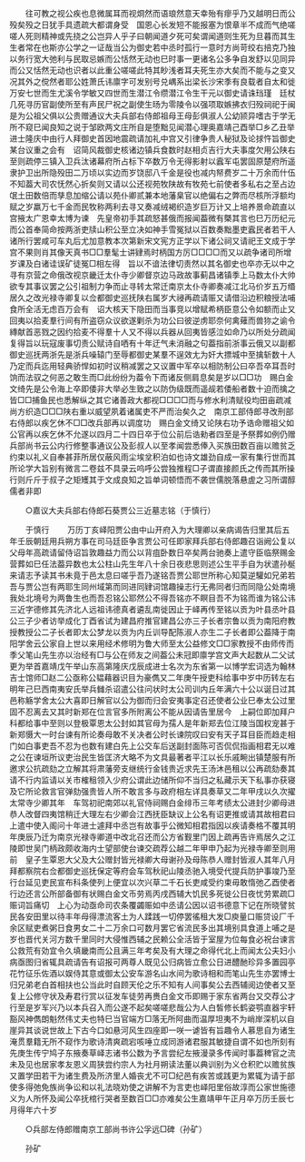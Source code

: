 <!-- { "loadSidebar": true } -->
　　往可教之视公疾也息微属耳而视烱然而语琅然意天幸殆有瘳乎乃又越明日而公殁矣殁之日犹手具遗疏大都谓身受　国恩心长发短不能报塞为恨章半不成而气绝嗟嗟人死则精神或先挠之公岂异人乎子曰朝闻道夕死可矣谓闻道则生死为旦暮而其生生者常在也斯亦公学之一证哉当公为御史若中丞时孤行一意时方尚苛绞右掊克乃独以务行宽大弛利与民取忌嫉而公恬然无动也巳时事一更诸名公多争自发舒以见同异而公又恬然无动也识者以此重公嗟嗟此特其眇浅者耳夫死生亦大矣而不能与之变又况其外之傥然者耶公姓萧氏讳廪字可发别号兑嵎系出梁长沙宋季有良载者自太和徙万安七世而生尤溪令学敏又四世而生潜江令缵潜江令生干元以御史请诛珰瑾　廷杖几死寻历官副使所至有声民尸祝之副使生旸为零陵令以强项取嫉拂衣归殁祠祀于闽是为公祖父俱以公贵赠通议大夫兵部右侍郎祖母王母彭俱淑人公幼颕异嗜古于学无所不窥巳闻良知之说于邹欧两文庄所自是堕黜见闻潜心理奥嘉靖己酉举□乡乙丑举进士隆庆中由行人拜御史首因地震疏请加礼中宫又引律争贵人秘狱及论捄忤旨御史某台议重之会有　诏简风裁御史核诸边镇兵食数时赵相贞吉行大夫事度欠用公陕右至则疏停三镇入卫兵汰诸幕府所占标下卒数万令无得影射以蠧军屯罢固原楚府所遥隶护卫出所隐殁田二万顷以实边而岁饶邸八千金是役也减内帑费岁二十万余而什伍不知葢大司农怃然心折矣则又请以公还视苑牧陕故有牧苑七前使者多私右之至占边氓土田数倍而孳息加缩公请以苑仆卿贰兼本地藩臬官以绝偏右之弊而尽核所浮额均赋之岁羸万七千金而民牧称两利去寻又奏减绒褐织造岁巨万计又上培养景命疏直以宫掖太广恩幸太博为谏　先皇帝初手其疏怒甚俄而报闻葢微有槩其言也巳万历纪元而公首奉简命按两浙吏牍山积公至立决如神手雪冤狱以百数奏黜墨吏蠧民者若干人诸所行罢咸可车丸后尤加意教本次第新宋文宪方正学以下诸公祠又请祀王文成于学宫不果则肖其像天真书□□羣髦士讲肄焉时柄国方厉□□□□而又以疏争诸司所增岁课及白诸诖误矿徒冤□相左得　旨以不谙法律切责然以其名御史也卒亦无以中之寻有京营之命俄改视京畿迁太仆寺少卿督京边马政故事蓟昌诸镇季上马数太仆大帅欲专其事议罢之公引祖制力争而止寻转太常迁南京太仆寺卿奏减江北马价岁五万缗居久之改光禄寺卿复以佥都御史巡抚陕右属岁大祲再疏请赈又请借沿边积粮授法哺食所全活无虑百万会有　诏大核天下隐田而当事竞以增赋希柄臣意公令如额而止又回夷以拾麦羣行间有所盗窃众议欲遂剿杀为功公曰彼逆虏耶奈何禽薙而兽狝之谕令縳献首恶戮之因约拾麦不得羣十人又不得以兵器从回夷皆感泣如命乃以所处分疏闻复得旨以玩寇废事切责公赋诗自哂有十年迂气未消融之句葢指前浙事云俄又以副都御史巡抚两浙先是浙兵噪辕门至辱都御史某羣不逞效尢为奸大摽城中至擒斩数十人乃定而兵迄用轻典骄悍如初时议稍减罢之又议置中军卒以相防制公曰卒吾卒耳吾时饷而法驭之何恶之敢生而□此纷纷为葢令下而诸反侧肩息矣是岁以□□功　赐白金文绮先是公令海上卒即倭非大举必生致之以防伪级既而遥觇若倭船者数十迫而擒之皆□□捕鱼民也悉解纵之其它诸善政大都视□□□□而与修水利清赋役均田亩疏减尚方织造□□□陕右重以威望夙着诸属吏不严而治矣久之　南京工部侍郎寻改刑部右侍郎以疾乞休不□□改兵部再以调度功　赐白金文绮又论陕右功予诰命赠祖父如公官再以疾乞休不允遂以四月二十四日卒于位公前后诰勑者四至是予祭葬如例仍赠兵部尚书云公内行修整事通议公及彭叔人以至孝闻尝悉俸入买族田数百亩以赡贫乏约束以礼义自奉甚菲所居仅蔽风雨尘埃坌积泊如也诗文雄劲自成一家有集行世而其所论学大旨别有微言二卷兹不具录云呜呼公尝独推程□子谓直接颜氏之传而其所操行则斤斤于叔子之矩矱其于文成良知之旨单词顿悟而不袭世儒脱落悬虗之习所谓醇儒者非即 

　　○嘉议大夫兵部右侍郎石葵贾公三近墓志铭（于慎行） 

　　于慎行 
　　万历丁亥峄阳贾公由中山开府入为大理卿以亲病谒告归里其后五年壬辰朝廷用兵朔方事在司马廷臣争言贾公可任即家拜兵部右侍郎趣召诣阙公复以父母年高疏请留侍诏旨敦趣益力而公以背疽卧数日卒矣两台驰奏上遣守臣临祭赐金营葬如巳任法葢异数也太公柱山先生年八十余日夜悲思则述公生平手自为状遣孙梴来请志予读其书未竟于邑太息曰嗟乎吾乃遂铭吾贾公耶世所称心知莫逆驩如兄弟若吾与贾公岂有两耶生同州域第而同进同肄词馆趣操志行无弗同者归而同隐公处南境我处北境号为两鲁生也而吾忍铭公耶然公不得吾铭亦不瞑目吾不为铭而谁为铭公讳三近字德修其先济北人远祖讳德真者遴乱南徙因止于峄再传至铭以贡为叶县丞叶县公三子少者访举成化丁酉省试为建昌府推官建昌公亦三子长者宗鲁以贡为南阳府教授教授公二子长者即太公梦龙以贡为内丘训导配陈淑人亦生二子长者即公葢降于南阳学舍云公家自上世以来用经术修明为鲁大师至太公益修文□□家教授不由师传而季父笔山先生亦以治经有□与公在师友之间葢公未冠即廪学宫文声大起数从二父试更为举首嘉靖戊午举山东高第隆庆戊辰成进士名次为东省第一以博学宏词选为翰林吉士馆师□赵二公亟称公韫藉器识目为豪儁又二年庚午授吏科给事中岁中历转左右明年己巳西南夷安氏举兵雠杀诏遣公往问状时太公司训内丘年满六十公以诞日过其邑称觞学舍太公大喜即日解官以公为御而归会安夷事定召还使者公业巳奉太公过里固不忍离去又其时新郑在位言官多所附离公不能从因请告里居今　上嗣位即加拜户科都给事中至则以登极覃恩太公封如其官母为孺人是年新郑去位江陵当国权宠甚于新郑慑大一时台谏有所论奏母敢不关决者公时长谏院叹曰安有天子耳目臣而趋走相门如白事吏吾不忍为也数有建白先上公交车后送副封面陈可否侃侃指画相君无以难之公在谏垣所议吏治民生皆匡济大略不为文具最著者平江以长乐戚畹出镇楚服有所邀求公抗疏劾之立解其将肃藩旁支继统行金钱贵近求先王汤沐邑租以公再疏劾奏其请不行内监请以关市榷租领入少府公谓此边储所仰不当归之私藏示天下私事亦获寝及它所论救言官弹劾强贵皆人所不敢言多与政府相左详具奏草又二年甲戌以久次擢太常寺少卿其年　车驾初祀南郊以礼官侍祠赐白金绯币三年考绩太公进封少卿母进恭人改督四夷馆稍迁大理左右少卿会江西抚臣缺议上公名有诏更推或请其故相君曰　上遣中使入阁问十年进士遽拜中丞岂有故事乎公微知相君指因以疾请奏格不覆其明年庚辰乃迁为南京光禄寺卿道中改北召还而公方省觐里门因上疏再告许焉居久之江陵即世吴门柄政颇收海内士望部使台谏交疏荐公越二年甲申乃起为光禄寺卿至则用前　皇子生覃恩大父及大公赠封皆光禄卿大母谢孙及母陈恭人赠封皆淑人其年八月拜都察院右佥都御史巡抚保定等府会车驾秋祀山陵丞驰入境受代提兵防护事竣乃至行台延见吏民宣布科条使列上便宜以次兴草二千石长吏咸受约束毋敢惰弛乙酉使者行边还言公所部备御有状赐白金文币劳焉丙戌西辅大饥民多死徙公日夜忧劳累疏□赈词旨痛切　上心为动亟命司农条覆蠲赈如中丞请公因以诏书德意下记在所晓譬贫民各安田里以待丰年母得漂流客土为人蹂践一切停罢徭租大发□庾量口赈贷设厂千余区赋吏煮粥日食男女二十二万余口可数月罢它省流民多出其境别具食道上哺之是岁也晋代关河方数千里同时大侵惟西辅之民赖公全活皆于室屋为位每食必祝台谏言公救荒有効宜令久填畿南而公且满三年考矣及有大理之命得代北上而闻太公夫妇小病亟图归省辄具疏请告有诏报可两尊人既见公归病皆立愈公日进醴酏珍异多置园亭花竹征乐佐酒以娱侍其意或御太公安车游名山水间为歌诗相和而笔山先生亦罢博士归兄弟老白首相扶也公当此时自顾天伦之乐不知有人间事矣公去西辅阅边使者又至复上公修守状及寿君行赏以征发车徒劳再赉白金文币即赐于家东省两台又交荐公才行至是岁军兴乃以本兵召入而公遂不起矣嗟嗟悲哉公为人白皙修长鹤姿鹗直器宇轩豁风神儁朗魁然伟丈夫也特巳当官端方□落无所阿曲而温厚坦夷不为峭岸深机以自崖异其谈说世故上下古今口如悬河风生四座即一咲一谑皆有旨趣令人慕思自为诸生淹贯羣籍无所不窥作为歌诗清爽疏宕咳唾立成同游诸君服其敏捷自谓不如也所刻有先庚生传宁鸠子东掖奏草峄志诸书公数为予言尝纪左掖漫录多传闻时事葢稗官之流未及见也居家孝友恩义周狭尝约宗人为社月朔读法董以典训别为义仓积贮以赡贫族又置学田若干为诸生费及所济里人婚丧尤不可□纪邑有疾苦或践更为累辄为请于部使多得弛免族尚争讼和以礼法晓劝使之讲解不为言吏也峄阳里俗故淳而公家世施德义为人所怀及闻公卒抚棺行哭者至数百□□亦难矣公生嘉靖甲午正月卒万历壬辰七月得年六十岁 

　　○兵部左侍郎赠南京工部尚书许公孚远□碑（孙矿） 

　　孙矿 
